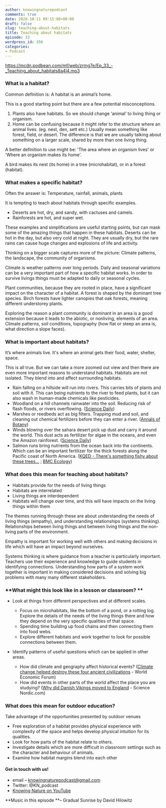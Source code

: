 ```yaml
---
author: knowingnaturepodcast
comments: true
date: 2020-10-11 09:15:00+00:00
draft: false
slug: teaching-about-habitats
title: Teaching about habitats
episode: 33
wordpress_id: 350
categories:
- Podcast
---
```


https://mcdn.podbean.com/mf/web/zrmg7e/Ep_33_-_Teaching_about_habitats8a4l4.mp3

### **What is a habitat?**

Common definition is: A habitat is an animal’s home.

This is a good starting point but there are a few potential misconceptions.

  1. Plants also have habitats. So we should change ‘animal’ to living thing or organism.
  2. Home can be confusing because it might refer to the structure where an animal lives. (eg. nest, den, sett etc.) Usually mean something like forest, field, or desert. The difference is that we are usually talking about something on a larger scale, shared by more than one living thing.

A better definition to use might be: 'The area where an organism lives' or
'Where an organism makes its home'.

A bird makes its nest (its home) in a tree (microhabitat), or in a forest
(habitat).

### **What makes a specific habitat?**

Often the answer is: Temperature, rainfall, animals, plants

It is tempting to teach about habitats through specific examples.

  * Deserts are hot, dry, and sandy, with cactuses and camels. 
  * Rainforests are hot, and super wet. 

These examples and simplifications are useful starting points, but can mask
some of the amazing things that happen in these habitats. Deserts can be hot
in the day, but also very cold at night. They are usually dry, but the rare
rains can cause huge changes and explosions of life and activity.

Thinking on a bigger scale captures more of the picture: Climate patterns, the
landscape, the community of organisms.

Climate is weather patterns over long periods. Daily and seasonal variations
can be a very important part of how a specific habitat works. In order to
survive livings things must be adapted to daily or seasonal cycles.

Plant communities, because they are rooted in place, have a significant impact
on the character of a habitat. A forest is shaped by the dominant tree
species. Birch forests have lighter canopies that oak forests, meaning
different understorey plants.

Exploring the reason a plant community is dominant in an area is a good
extension because it leads to the abiotic, or nonliving, elements of an area.
Climate patterns, soil conditions, topography (how flat or steep an area is,
what direction a slope faces).

### **What is important about habitats?**

It’s where animals live. It's where an animal gets their food, water, shelter,
space.

This is all true. But we can take a more zoomed out view and then there are
even more important reasons to understand habitats. Habitats are not isolated.
They blend into and affect surrounding habitats.

  * Rain falling on a hillside will run into rivers. This carries bits of plants and soil with it. This can being nutrients to the river to feed plants, but it can also wash in human-made chemicals like pesticides. 
  * Woodland on a hill channels rainwater into the soil. Reducing risk of flash floods, or rivers overflowing. ([Science Daily](https://www.sciencedaily.com/releases/2020/09/200929123427.htm#:~:text=New%20research%20suggests%20the%20planting,the%20world%20in%20recent%20years.))
  * Marshes or reedbeds act as big filters. Trapping mud and soil, and cleaning out chemical fertilizers before they can enter a river. ([Annals of Botany](https://academic.oup.com/aobpla/article/doi/10.1093/aobpla/plt008/160281))
  * Winds blowing over the sahara desert pick up dust and carry it around the world. This dust acts as fertilizer for algae in the oceans, and even the Amazon rainforest. ([Science Daily](https://www.sciencedaily.com/releases/2015/02/150224102847.htm))
  * Salmon runs bring nutrients from the ocean back into the continents. Which can be an important fertilizer for the thick forests along the Pacific coast of North America. ([KQED - There's something fishy about these trees...](https://www.kqed.org/science/1915421/theres-something-fishy-about-these-trees-deep-look) ; [BMC Ecology](https://bmcecol.biomedcentral.com/articles/10.1186/1472-6785-2-4))

### **What does this mean for teaching about habitats?**

  * Habitats provide for the needs of living things
  * Habitats are interrelated
  * Living things are interdependent
  * Habitats will change over time, and this will have impacts on the living things within them

The themes running through these are about understanding the needs of living
things (empathy), and understanding relationships (systems thinking).
Relationships between living things and between living things and the non-
living parts of the environment.

Empathy is important for working well with others and making decisions in life
which will have an impact beyond ourselves.

Systems thinking is where guidance from a teacher is particularly important.
Teachers use their experience and knowledge to guide students in identifying
connections. Understanding how parts of a system work together is important in
making considered decisions and solving big problems with many many different
stakeholders.

### **What might this look like in a lesson or classroom?  **

  * Look at things from different perspectives and at different scales. 
    * Focus on microhabitats, like the bottom of a pond, or a rotting log. Explore the details of the needs of the living things there and how they depend on the very specific qualities of that space.
    * Spending time building up food chains and then connecting them into food webs.
    * Explore different habitats and work together to look for possible connections between them.

  * Identify patterns of useful questions which can be applied in other areas.
    * How did climate and geography affect historical events? ([Climate change helped destroy these four ancient civilizations](https://www.weforum.org/agenda/2019/03/our-turn-next-a-brief-history-of-civilizations-that-fell-because-of-climate-change/) \- World Economic Forum)
    * How did events in other parts of the world affect the place you are studying? ([Why did Danish Vikings moved to England](https://sciencenordic.com/denmark-society--culture-videnskabdk/why-danish-vikings-moved-to-england/1442885) \- Science Nordic.com)

### What does this mean for outdoor education?

Take advantage of the opportunities presented by outdoor venues

  * Free exploration of a habitat provides physical experience with complexity of the space and helps develop physical intuition for its qualities.
  * Look for how parts of the habitat relate to others.
  * Investigate details which are more difficult in classroom settings such as the character and behaviour of animals.
  * Examine how habitat margins blend into each other

#### Get in touch with us!

  * email – knowingnaturepodcast@gmail.com
  * Twitter: @KN_podcast
  * [Knowing Nature on YouTube](https://www.youtube.com/channel/UChczdsDfBKOfdSL4TBIUGXA)

**Music in this episode  **– Gradual Sunrise by David Hilowitz


